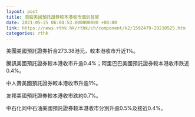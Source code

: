 ```yaml
---
layout: post
title: 港股美國預託證券較本港收市個別發展
date: 2021-05-25 06:04:53.000000000 +08:00
link: https://news.rthk.hk/rthk/ch/component/k2/1592479-20210525.htm
categories: rthk
---
```


美團美國預託證券折合273.38港元，較本港收市升近1%。

騰訊美國預託證券較本港收市升逾0.4%；阿里巴巴美國預託證券較本港收市跌近0.4%。

中人壽美國預託證券較本港收市升逾1%。

友邦美國預託證券較本港收市跌約0.7%。

中石化同中石油美國預託證券較本港收市分別升逾0.5%及接近0.4%。
